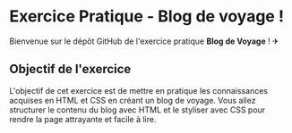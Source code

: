 # Exercice Pratique - Blog de voyage !

Bienvenue sur le dépôt GitHub de l'exercice pratique **Blog de Voyage** ! ✈

## Objectif de l'exercice

L'objectif de cet exercice est de mettre en pratique les connaissances acquises en HTML et CSS en créant un blog de voyage. Vous allez structurer le contenu du blog avec HTML et le styliser avec CSS pour rendre la page attrayante et facile à lire.
